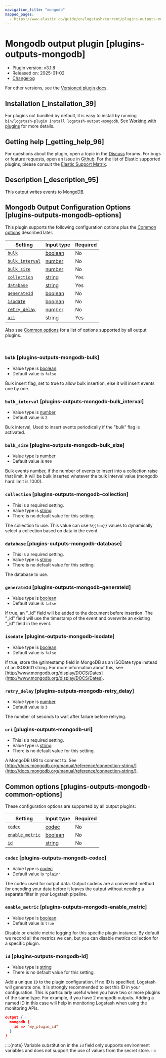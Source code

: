 ```yaml
---
navigation_title: "mongodb"
mapped_pages:
  - https://www.elastic.co/guide/en/logstash/current/plugins-outputs-mongodb.html
---
```


# Mongodb output plugin [plugins-outputs-mongodb]


* Plugin version: v3.1.8
* Released on: 2025-01-02
* [Changelog](https://github.com/logstash-plugins/logstash-output-mongodb/blob/v3.1.8/CHANGELOG.md)

For other versions, see the [Versioned plugin docs](https://www.elastic.co/guide/en/logstash-versioned-plugins/current/output-mongodb-index.md).

## Installation [_installation_39]

For plugins not bundled by default, it is easy to install by running `bin/logstash-plugin install logstash-output-mongodb`. See [Working with plugins](https://www.elastic.co/guide/en/logstash/current/working-with-plugins.html) for more details.


## Getting help [_getting_help_96]

For questions about the plugin, open a topic in the [Discuss](http://discuss.elastic.co) forums. For bugs or feature requests, open an issue in [Github](https://github.com/logstash-plugins/logstash-output-mongodb). For the list of Elastic supported plugins, please consult the [Elastic Support Matrix](https://www.elastic.co/support/matrix#logstash_plugins).


## Description [_description_95]

This output writes events to MongoDB.


## Mongodb Output Configuration Options [plugins-outputs-mongodb-options]

This plugin supports the following configuration options plus the [Common options](plugins-outputs-mongodb.md#plugins-outputs-mongodb-common-options) described later.

| Setting | Input type | Required |
| --- | --- | --- |
| [`bulk`](plugins-outputs-mongodb.md#plugins-outputs-mongodb-bulk) | [boolean](introduction.md#boolean) | No |
| [`bulk_interval`](plugins-outputs-mongodb.md#plugins-outputs-mongodb-bulk_interval) | [number](introduction.md#number) | No |
| [`bulk_size`](plugins-outputs-mongodb.md#plugins-outputs-mongodb-bulk_size) | [number](introduction.md#number) | No |
| [`collection`](plugins-outputs-mongodb.md#plugins-outputs-mongodb-collection) | [string](introduction.md#string) | Yes |
| [`database`](plugins-outputs-mongodb.md#plugins-outputs-mongodb-database) | [string](introduction.md#string) | Yes |
| [`generateId`](plugins-outputs-mongodb.md#plugins-outputs-mongodb-generateId) | [boolean](introduction.md#boolean) | No |
| [`isodate`](plugins-outputs-mongodb.md#plugins-outputs-mongodb-isodate) | [boolean](introduction.md#boolean) | No |
| [`retry_delay`](plugins-outputs-mongodb.md#plugins-outputs-mongodb-retry_delay) | [number](introduction.md#number) | No |
| [`uri`](plugins-outputs-mongodb.md#plugins-outputs-mongodb-uri) | [string](introduction.md#string) | Yes |

Also see [Common options](plugins-outputs-mongodb.md#plugins-outputs-mongodb-common-options) for a list of options supported by all output plugins.

 

### `bulk` [plugins-outputs-mongodb-bulk]

* Value type is [boolean](introduction.md#boolean)
* Default value is `false`

Bulk insert flag, set to true to allow bulk insertion, else it will insert events one by one.


### `bulk_interval` [plugins-outputs-mongodb-bulk_interval]

* Value type is [number](introduction.md#number)
* Default value is `2`

Bulk interval, Used to insert events periodically if the "bulk" flag is activated.


### `bulk_size` [plugins-outputs-mongodb-bulk_size]

* Value type is [number](introduction.md#number)
* Default value is `900`

Bulk events number, if the number of events to insert into a collection raise that limit, it will be bulk inserted whatever the bulk interval value (mongodb hard limit is 1000).


### `collection` [plugins-outputs-mongodb-collection]

* This is a required setting.
* Value type is [string](introduction.md#string)
* There is no default value for this setting.

The collection to use. This value can use `%{{foo}}` values to dynamically select a collection based on data in the event.


### `database` [plugins-outputs-mongodb-database]

* This is a required setting.
* Value type is [string](introduction.md#string)
* There is no default value for this setting.

The database to use.


### `generateId` [plugins-outputs-mongodb-generateId]

* Value type is [boolean](introduction.md#boolean)
* Default value is `false`

If true, an "_id" field will be added to the document before insertion. The "_id" field will use the timestamp of the event and overwrite an existing "_id" field in the event.


### `isodate` [plugins-outputs-mongodb-isodate]

* Value type is [boolean](introduction.md#boolean)
* Default value is `false`

If true, store the @timestamp field in MongoDB as an ISODate type instead of an ISO8601 string.  For more information about this, see [http://www.mongodb.org/display/DOCS/Dates](http://www.mongodb.org/display/DOCS/Dates).


### `retry_delay` [plugins-outputs-mongodb-retry_delay]

* Value type is [number](introduction.md#number)
* Default value is `3`

The number of seconds to wait after failure before retrying.


### `uri` [plugins-outputs-mongodb-uri]

* This is a required setting.
* Value type is [string](introduction.md#string)
* There is no default value for this setting.

A MongoDB URI to connect to. See [http://docs.mongodb.org/manual/reference/connection-string/](http://docs.mongodb.org/manual/reference/connection-string/).



## Common options [plugins-outputs-mongodb-common-options]

These configuration options are supported by all output plugins:

| Setting | Input type | Required |
| --- | --- | --- |
| [`codec`](plugins-outputs-mongodb.md#plugins-outputs-mongodb-codec) | [codec](https://www.elastic.co/guide/en/logstash/current/configuration-file-structure.html#codec) | No |
| [`enable_metric`](plugins-outputs-mongodb.md#plugins-outputs-mongodb-enable_metric) | [boolean](https://www.elastic.co/guide/en/logstash/current/configuration-file-structure.html#boolean) | No |
| [`id`](plugins-outputs-mongodb.md#plugins-outputs-mongodb-id) | [string](https://www.elastic.co/guide/en/logstash/current/configuration-file-structure.html#string) | No |

### `codec` [plugins-outputs-mongodb-codec]

* Value type is [codec](https://www.elastic.co/guide/en/logstash/current/configuration-file-structure.html#codec)
* Default value is `"plain"`

The codec used for output data. Output codecs are a convenient method for encoding your data before it leaves the output without needing a separate filter in your Logstash pipeline.


### `enable_metric` [plugins-outputs-mongodb-enable_metric]

* Value type is [boolean](https://www.elastic.co/guide/en/logstash/current/configuration-file-structure.html#boolean)
* Default value is `true`

Disable or enable metric logging for this specific plugin instance. By default we record all the metrics we can, but you can disable metrics collection for a specific plugin.


### `id` [plugins-outputs-mongodb-id]

* Value type is [string](https://www.elastic.co/guide/en/logstash/current/configuration-file-structure.html#string)
* There is no default value for this setting.

Add a unique `ID` to the plugin configuration. If no ID is specified, Logstash will generate one. It is strongly recommended to set this ID in your configuration. This is particularly useful when you have two or more plugins of the same type. For example, if you have 2 mongodb outputs. Adding a named ID in this case will help in monitoring Logstash when using the monitoring APIs.

```json
output {
  mongodb {
    id => "my_plugin_id"
  }
}
```

::::{note} 
Variable substitution in the `id` field only supports environment variables and does not support the use of values from the secret store.
::::




